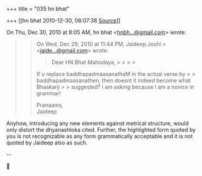 +++
title = "035 hn bhat"

+++
[[hn bhat	2010-12-30, 08:07:38 [Source](https://groups.google.com/g/samskrita/c/DeBhdtr-xcg)]]



  
  

On Thu, Dec 30, 2010 at 8:05 AM, hn bhat \<[hnbh...@gmail.com]()\> wrote:  

> 
> > On Wed, Dec 29, 2010 at 11:44 PM, Jaideep Joshi > \<[jaide...@gmail.com]()\> wrote:  
> > > Dear HN Bhat Mahodaya, > > > > 
> > > >   
> > If u replace baddhapadmaasanathaM in the actual verse by > > baddhapadmaasanathen, then doesnt it indeed become what Bhaskarji > > suggested? I am asking because I am a novice in grammar!  
> >   
> > Pranaams,  
> > Jaideep  
> > > > 
> > > > 
> > > > 
> > > > 
> > > >   
> > > > 
> > > > 
> > > > 
> > 

  

Anyhow, introducing any new elements against metrical structure, would
only distort the dhyanashloka cited. Further, the highlighted form quoted by you is not recognizable as any form grammatically acceptable and it is not quoted by Jaideep also as such.

--  




